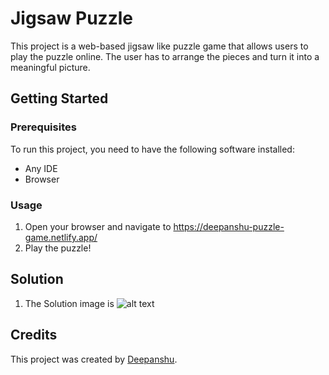 # Jigsaw Puzzle

This project is a web-based jigsaw like  puzzle game that allows users to  play the puzzle online. The user has to arrange the pieces and turn it into a meaningful picture.

## Getting Started

### Prerequisites

To run this project, you need to have the following software installed:

- Any IDE
- Browser

### Usage

1. Open your browser and navigate to https://deepanshu-puzzle-game.netlify.app/
2. Play the puzzle!

## Solution 
1. The Solution image is ![alt text](image_url)

## Credits

This project was created by [Deepanshu](https://github.com/Deepanshu-Syal).


